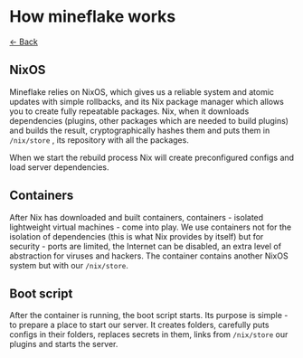 # How mineflake works

[<- Back](./README.md)

## NixOS

Mineflake relies on NixOS, which gives us a reliable system and atomic updates with simple rollbacks, and its Nix package manager which
allows you to create fully repeatable packages. Nix, when it downloads dependencies (plugins, other packages which are needed to build
plugins) and builds the result, cryptographically hashes them and puts them in `/nix/store` , its repository with all the packages.

When we start the rebuild process Nix will create preconfigured configs and load server dependencies.

## Containers

After Nix has downloaded and built containers, containers - isolated lightweight virtual machines - come into play. We use containers not
for the isolation of dependencies (this is what Nix provides by itself) but for security - ports are limited, the Internet can be disabled,
an extra level of abstraction for viruses and hackers. The container contains another NixOS system but with our `/nix/store`.

## Boot script

After the container is running, the boot script starts. Its purpose is simple - to prepare a place to start our server. It creates folders,
carefully puts configs in their folders, replaces secrets in them, links from `/nix/store` our plugins and starts the server.
